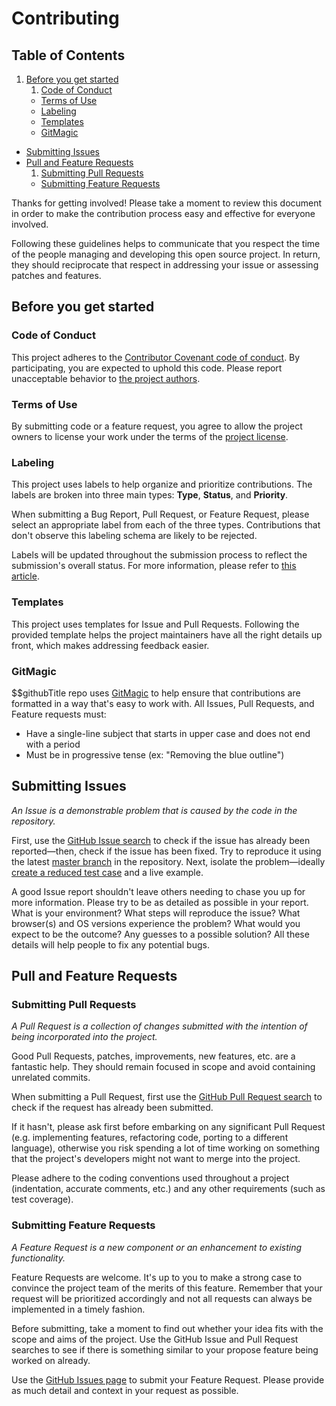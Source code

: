 # Contributing

## Table of Contents
1. [Before you get started](#before-you-get-started)
    1. [Code of Conduct](#code-of-conduct)
    - [Terms of Use](#terms-of-use)
    - [Labeling](#labeling)
    - [Templates](#templates)
    - [GitMagic](#gitmagic)
- [Submitting Issues](#submitting-issues)
- [Pull and Feature Requests](#pull-and-feature-requests)
    1. [Submitting Pull Requests](#submitting-pull-requests) 
    - [Submitting Feature Requests](#submitting-feature-requests) 

Thanks for getting involved! Please take a moment to review this document in order to make the contribution process easy and effective for everyone involved.

Following these guidelines helps to communicate that you respect the time of the people managing and developing this open source project. In return, they should reciprocate that respect in addressing your issue or assessing patches and features.


## Before you get started

### Code of Conduct
This project adheres to the [Contributor Covenant code of conduct](http://contributor-covenant.org/version/1/4/). By participating, you are expected to uphold this code. Please report unacceptable behavior to [the project authors](https://github.com/$$githubAuthor/$$githubTitle/blob/master/AUTHORS).

### Terms of Use
By submitting code or a feature request, you agree to allow the project owners to license your work under the terms of the [project license](https://github.com/$$githubAuthor/$$githubTitle/blob/master/LICENSE).

### Labeling
This project uses labels to help organize and prioritize contributions. The labels are broken into three main types: **Type**, **Status**, and **Priority**.

When submitting a Bug Report, Pull Request, or Feature Request, please select an appropriate label from each of the three types. Contributions that don't observe this labeling schema are likely to be rejected.

Labels will be updated throughout the submission process to reflect the submission's overall status. For more information, please refer to [this article](https://medium.com/@dave_lunny/sane-github-labels-c5d2e6004b63#.fh462xzfj).

### Templates
This project uses templates for Issue and Pull Requests. Following the provided template helps the project maintainers have all the right details up front, which makes addressing feedback easier. 

### GitMagic
$$githubTitle repo uses [GitMagic](https://gitmagic.io/) to help ensure that contributions are formatted in a way that's easy to work with. All Issues, Pull Requests, and Feature requests must:

- Have a single-line subject that starts in upper case and does not end with a period
- Must be in progressive tense (ex: "Removing the blue outline")

## Submitting Issues
*An Issue is a demonstrable problem that is caused by the code in the repository.*

First, use the [GitHub Issue search](https://github.com/$$githubAuthor/$$githubTitle/issues) to check if the issue has already been reported—then, check if the issue has been fixed. Try to reproduce it using the latest [master branch](https://github.com/$$githubAuthor/$$githubTitle) in the repository. Next, isolate the problem—ideally [create a reduced test case](https://css-tricks.com/reduced-test-cases/) and a live example.

A good Issue report shouldn't leave others needing to chase you up for more information. Please try to be as detailed as possible in your report. What is your environment? What steps will reproduce the issue? What browser(s) and OS versions experience the problem? What would you expect to be the outcome? Any guesses to a possible solution? All these details will help people to fix any potential bugs.

## Pull and Feature Requests

### Submitting Pull Requests
*A Pull Request is a collection of changes submitted with the intention of being incorporated into the project.*

Good Pull Requests, patches, improvements, new features, etc. are a fantastic help. They should remain focused in scope and avoid containing unrelated commits.

When submitting a Pull Request, first use the [GitHub Pull Request search](https://github.com/$$githubAuthor/$$githubTitle/pulls) to check if the request has already been submitted. 

If it hasn't, please ask first before embarking on any significant Pull Request (e.g. implementing features, refactoring code, porting to a different language), otherwise you risk spending a lot of time working on something that the project's developers might not want to merge into the project.

Please adhere to the coding conventions used throughout a project (indentation, accurate comments, etc.) and any other requirements (such as test coverage).


### Submitting Feature Requests
*A Feature Request is a new component or an enhancement to existing functionality.*

Feature Requests are welcome. It's up to you to make a strong case to convince the project team of the merits of this feature. Remember that your request will be prioritized accordingly and not all requests can always be implemented in a timely fashion.

Before submitting, take a moment to find out whether your idea fits with the scope and aims of the project. Use the GitHub Issue and Pull Request searches to see if there is something similar to your propose feature being worked on already.

Use the [GitHub Issues page](https://github.com/$$githubAuthor/$$githubTitle/issues) to submit your Feature Request. Please provide as much detail and context in your request as possible.
